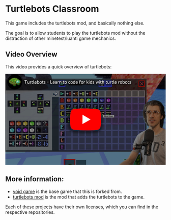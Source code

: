 # Turtlebots Classroom

This game includes the turtlebots mod, and basically nothing else. 

The goal is to allow students to play the turtlebots mod without the distraction of other minetest/luanti game mechanics.

## Video Overview

This video provides a quick overview of turtlebots:

<a href ="https://www.youtube.com/watch?v=UR30MB3449k">
<img src="https://github.com/jmole/turtlebots/blob/af6e212b6d99e8de45709ac0d6132df8fb09d963/images/turtlebots-youtube-thumbnail.jpg" alt="Turtlebots on Youtube" width="540px" /></a>

## More information:

- [void game](https://git.0x7be.net/dirk/void) is the base game that this is forked from.
- [turtlebots mod](https://github.com/jmole/turtlebots) is the mod that adds the turtlebots to the game.

Each of these projects have their own licenses, which you can find in the respective repositories.
